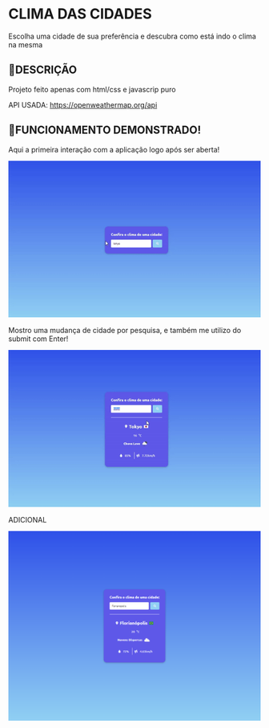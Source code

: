 # CLIMA DAS CIDADES
<p>Escolha uma cidade de sua preferência e descubra como está indo o clima na mesma</p>

## 🔴DESCRIÇÃO
<p>Projeto feito apenas com html/css e javascrip puro</p>
<p>API USADA: <a target="_blank" href="https://openweathermap.org/api">https://openweathermap.org/api</a></p>

## 🔴FUNCIONAMENTO DEMONSTRADO!

<p>Aqui a primeira interação com a aplicação logo após ser aberta!</p>
<img src="./assets/princ.gif"/>
<p>Mostro uma mudança de cidade por pesquisa, e também me utilizo do submit com Enter!</p>
<img src="./assets/floripa.gif"/>

<p>ADICIONAL</p>
<img src="./assets/tela.png"/>
